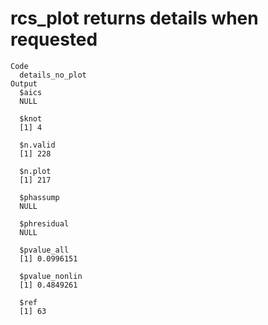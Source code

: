 # rcs_plot returns details when requested

    Code
      details_no_plot
    Output
      $aics
      NULL
      
      $knot
      [1] 4
      
      $n.valid
      [1] 228
      
      $n.plot
      [1] 217
      
      $phassump
      NULL
      
      $phresidual
      NULL
      
      $pvalue_all
      [1] 0.0996151
      
      $pvalue_nonlin
      [1] 0.4849261
      
      $ref
      [1] 63
      

